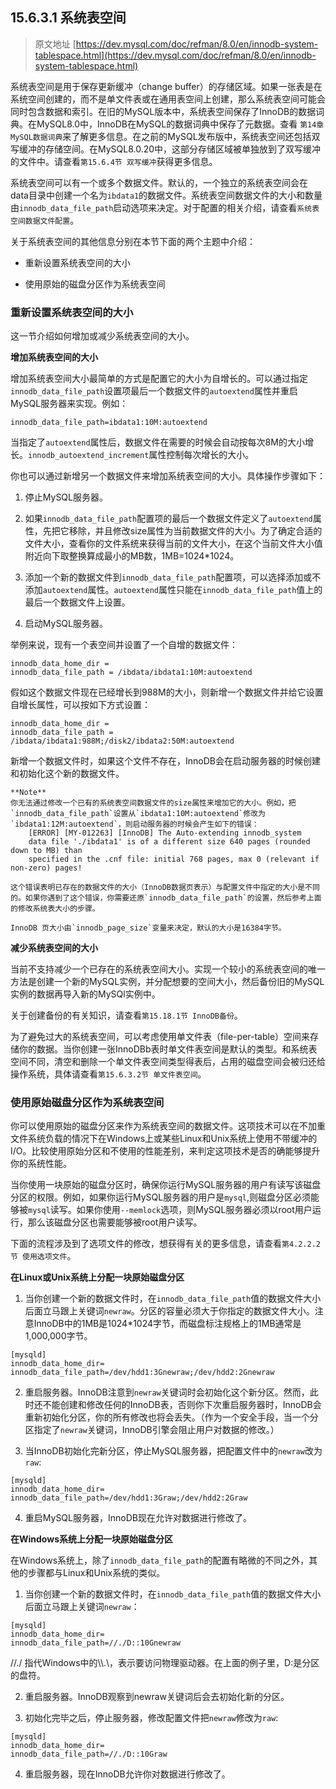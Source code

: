 ## 15.6.3.1 系统表空间
> 原文地址 [https://dev.mysql.com/doc/refman/8.0/en/innodb-system-tablespace.html](https://dev.mysql.com/doc/refman/8.0/en/innodb-system-tablespace.html)

系统表空间是用于保存更新缓冲（change buffer）的存储区域。如果一张表是在系统空间创建的，而不是单文件表或在通用表空间上创建，那么系统表空间可能会同时包含数据和索引。在旧的MySQL版本中，系统表空间保存了InnoDB的数据词典。在MySQL8.0中，InnoDB在MySQL的数据词典中保存了元数据。查看 `第14章 MySQL数据词典`来了解更多信息。在之前的MySQL发布版中，系统表空间还包括双写缓冲的存储空间。在MySQL8.0.20中，这部分存储区域被单独放到了双写缓冲的文件中。请查看`第15.6.4节 双写缓冲`获得更多信息。

系统表空间可以有一个或多个数据文件。默认的，一个独立的系统表空间会在data目录中创建一个名为`ibdata1`的数据文件。系统表空间数据文件的大小和数量由`innodb_data_file_path`启动选项来决定。对于配置的相关介绍，请查看`系统表空间数据文件配置`。

关于系统表空间的其他信息分别在本节下面的两个主题中介绍：

- 重新设置系统表空间的大小

- 使用原始的磁盘分区作为系统表空间

### 重新设置系统表空间的大小

这一节介绍如何增加或减少系统表空间的大小。

**增加系统表空间的大小**

增加系统表空间大小最简单的方式是配置它的大小为自增长的。可以通过指定`innodb_data_file_path`设置项最后一个数据文件的`autoextend`属性并重启MySQL服务器来实现。例如：

```
innodb_data_file_path=ibdata1:10M:autoextend
```

当指定了`autoextend`属性后，数据文件在需要的时候会自动按每次8M的大小增长。`innodb_autoextend_increment`属性控制每次增长的大小。

你也可以通过新增另一个数据文件来增加系统表空间的大小。具体操作步骤如下：

1. 停止MySQL服务器。

2. 如果`innodb_data_file_path`配置项的最后一个数据文件定义了`autoextend`属性，先把它移除，并且修改size属性为当前数据文件的大小。为了确定合适的文件大小，查看你的文件系统来获得当前的文件大小，在这个当前文件大小值附近向下取整换算成最小的MB数，1MB=1024*1024。

3. 添加一个新的数据文件到`innodb_data_file_path`配置项，可以选择添加或不添加`autoextend`属性。`autoextend`属性只能在`innodb_data_file_path`值上的最后一个数据文件上设置。

4. 启动MySQL服务器。

举例来说，现有一个表空间并设置了一个自增的数据文件：

```
innodb_data_home_dir = 
innodb_data_file_path = /ibdata/ibdata1:10M:autoextend
```

假如这个数据文件现在已经增长到988M的大小，则新增一个数据文件并给它设置自增长属性，可以按如下方式设置：

```
innodb_data_home_dir = 
innodb_data_file_path = /ibdata/ibdata1:988M;/disk2/ibdata2:50M:autoextend
```

新增一个数据文件时，如果这个文件不存在，InnoDB会在启动服务器的时候创建和初始化这个新的数据文件。

```
**Note**
你无法通过修改一个已有的系统表空间数据文件的size属性来增加它的大小。例如，把`innodb_data_file_path`设置从`ibdata1:10M:autoextend`修改为 `ibdata1:12M:autoextend`，则启动服务器的时候会产生如下的错误：
    [ERROR] [MY-012263] [InnoDB] The Auto-extending innodb_system 
    data file './ibdata1' is of a different size 640 pages (rounded down to MB) than 
    specified in the .cnf file: initial 768 pages, max 0 (relevant if non-zero) pages!

这个错误表明已存在的数据文件的大小（InnoDB数据页表示）与配置文件中指定的大小是不同的。如果你遇到了这个错误，你需要还原`innodb_data_file_path`的设置，然后参考上面的修改系统表大小的步骤。

InnoDB 页大小由`innodb_page_size`变量来决定，默认的大小是16384字节。
```

**减少系统表空间的大小**

当前不支持减少一个已存在的系统表空间大小。实现一个较小的系统表空间的唯一方法是创建一个新的MySQL实例，并分配想要的空间大小，然后备份旧的MySQL实例的数据再导入新的MySQl实例中。

关于创建备份的有关知识，请查看`第15.18.1节 InnoDB备份`。

为了避免过大的系统表空间，可以考虑使用单文件表（file-per-table）空间来存储你的数据。当你创建一张InnoDBb表时单文件表空间是默认的类型。和系统表空间不同，清空和删除一个单文件表空间类型得表后，占用的磁盘空间会被归还给操作系统，具体请查看`第15.6.3.2节 单文件表空间`。

### 使用原始磁盘分区作为系统表空间

你可以使用原始的磁盘分区来作为系统表空间的数据文件。这项技术可以在不加重文件系统负载的情况下在Windows上或某些Linux和Unix系统上使用不带缓冲的I/O。比较使用原始分区和不使用的性能差别，来判定这项技术是否的确能够提升你的系统性能。

当你使用一块原始的磁盘分区时，确保你运行MySQL服务器的用户有读写该磁盘分区的权限。例如，如果你运行MySQL服务器的用户是`mysql`,则磁盘分区必须能够被`mysql`读写。如果你使用`--memlock`选项，则MySQL服务器必须以root用户运行，那么该磁盘分区也需要能够被root用户读写。

下面的流程涉及到了选项文件的修改，想获得有关的更多信息，请查看`第4.2.2.2节 使用选项文件`。

**在Linux或Unix系统上分配一块原始磁盘分区**

1. 当你创建一个新的数据文件时，在`innodb_data_file_path`值的数据文件大小后面立马跟上关键词`newraw`。分区的容量必须大于你指定的数据文件大小。注意InnoDB中的1MB是1024*1024字节，而磁盘标注规格上的1MB通常是1,000,000字节。

```
[mysqld]
innodb_data_home_dir=
innodb_data_file_path=/dev/hdd1:3Gnewraw;/dev/hdd2:2Gnewraw
```

2. 重启服务器。InnoDB注意到`newraw`关键词时会初始化这个新分区。然而，此时还不能创建和修改任何的InnoDB表，否则你下次重启服务器时，InnoDB会重新初始化分区，你的所有修改也将会丢失。（作为一个安全手段，当一个分区指定了`newraw`关键词，InnoDB引擎会阻止用户对数据的修改。）

3. 当InnoDB初始化完新分区，停止MySQL服务器，把配置文件中的`newraw`改为`raw`:

```
[mysqld]
innodb_data_home_dir=
innodb_data_file_path=/dev/hdd1:3Graw;/dev/hdd2:2Graw
```

4. 重启MySQL服务器，InnoDB现在允许对数据进行修改了。

**在Windows系统上分配一块原始磁盘分区**

在Windows系统上，除了`innodb_data_file_path`的配置有略微的不同之外，其他的步骤都与Linux和Unix系统的类似。

1. 当你创建一个新的数据文件时，在`innodb_data_file_path`值的数据文件大小后面立马跟上关键词`newraw`：

```
[mysqld]
innodb_data_home_dir=
innodb_data_file_path=//./D::10Gnewraw
```
//./ 指代Windows中的\\\\.\，表示要访问物理驱动器。在上面的例子里，D:是分区的盘符。

2. 重启服务器。InnoDB观察到newraw关键词后会去初始化新的分区。

3. 初始化完毕之后，停止服务器，修改配置文件把`newraw`修改为`raw`:

```
[mysqld]
innodb_data_home_dir=
innodb_data_file_path=//./D::10Graw
```

4. 重启服务器，现在InnoDB允许你对数据进行修改了。
